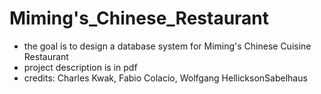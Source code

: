 # Miming's_Chinese_Restaurant
- the goal is to design a database system for Miming's Chinese Cuisine Restaurant
- project description is in pdf
- credits: Charles Kwak, Fabio Colacio, Wolfgang HellicksonSabelhaus
